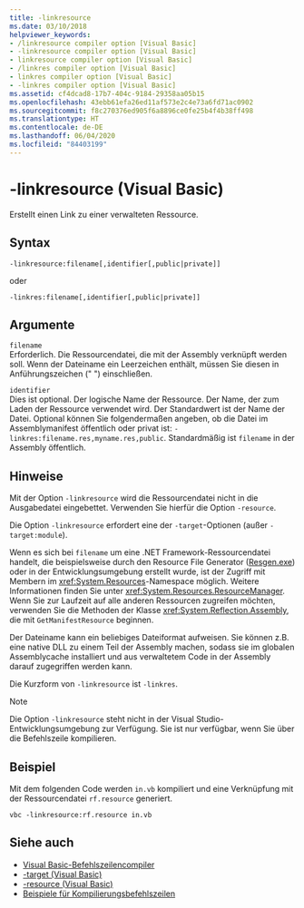 ```yaml
---
title: -linkresource
ms.date: 03/10/2018
helpviewer_keywords:
- /linkresource compiler option [Visual Basic]
- -linkresource compiler option [Visual Basic]
- linkresource compiler option [Visual Basic]
- /linkres compiler option [Visual Basic]
- linkres compiler option [Visual Basic]
- -linkres compiler option [Visual Basic]
ms.assetid: cf4dcad8-17b7-404c-9184-29358aa05b15
ms.openlocfilehash: 43ebb61efa26ed11af573e2c4e73a6fd71ac0902
ms.sourcegitcommit: f8c270376ed905f6a8896ce0fe25b4f4b38ff498
ms.translationtype: HT
ms.contentlocale: de-DE
ms.lasthandoff: 06/04/2020
ms.locfileid: "84403199"
---
```

# <a name="-linkresource-visual-basic"></a>-linkresource (Visual Basic)
Erstellt einen Link zu einer verwalteten Ressource.  
  
## <a name="syntax"></a>Syntax  
  
```console  
-linkresource:filename[,identifier[,public|private]]  
```

oder  

```console
-linkres:filename[,identifier[,public|private]]  
```  
  
## <a name="arguments"></a>Argumente  
 `filename`  
 Erforderlich. Die Ressourcendatei, die mit der Assembly verknüpft werden soll. Wenn der Dateiname ein Leerzeichen enthält, müssen Sie diesen in Anführungszeichen (" ") einschließen.  
  
 `identifier`  
 Dies ist optional. Der logische Name der Ressource. Der Name, der zum Laden der Ressource verwendet wird. Der Standardwert ist der Name der Datei. Optional können Sie folgendermaßen angeben, ob die Datei im Assemblymanifest öffentlich oder privat ist: `-linkres:filename.res,myname.res,public`. Standardmäßig ist `filename` in der Assembly öffentlich.  
  
## <a name="remarks"></a>Hinweise  
 Mit der Option `-linkresource` wird die Ressourcendatei nicht in die Ausgabedatei eingebettet. Verwenden Sie hierfür die Option `-resource`.  
  
 Die Option `-linkresource` erfordert eine der `-target`-Optionen (außer `-target:module`).  
  
 Wenn es sich bei `filename` um eine .NET Framework-Ressourcendatei handelt, die beispielsweise durch den Resource File Generator ([Resgen.exe](../../../framework/tools/resgen-exe-resource-file-generator.md)) oder in der Entwicklungsumgebung erstellt wurde, ist der Zugriff mit Membern im <xref:System.Resources>-Namespace möglich. Weitere Informationen finden Sie unter <xref:System.Resources.ResourceManager>. Wenn Sie zur Laufzeit auf alle anderen Ressourcen zugreifen möchten, verwenden Sie die Methoden der Klasse <xref:System.Reflection.Assembly>, die mit `GetManifestResource` beginnen.  
  
 Der Dateiname kann ein beliebiges Dateiformat aufweisen. Sie können z.B. eine native DLL zu einem Teil der Assembly machen, sodass sie im globalen Assemblycache installiert und aus verwaltetem Code in der Assembly darauf zugegriffen werden kann.  
  
 Die Kurzform von `-linkresource` ist `-linkres`.  
  
> [!NOTE]
> Die Option `-linkresource` steht nicht in der Visual Studio-Entwicklungsumgebung zur Verfügung. Sie ist nur verfügbar, wenn Sie über die Befehlszeile kompilieren.  
  
## <a name="example"></a>Beispiel  
 Mit dem folgenden Code werden `in.vb` kompiliert und eine Verknüpfung mit der Ressourcendatei `rf.resource` generiert.  
  
```console  
vbc -linkresource:rf.resource in.vb  
```  
  
## <a name="see-also"></a>Siehe auch

- [Visual Basic-Befehlszeilencompiler](index.md)
- [-target (Visual Basic)](target.md)
- [-resource (Visual Basic)](resource.md)
- [Beispiele für Kompilierungsbefehlszeilen](sample-compilation-command-lines.md)
